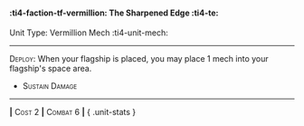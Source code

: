 #### :ti4-faction-tf-vermillion: **The Sharpened Edge** :ti4-te:

Unit Type: Vermillion Mech :ti4-unit-mech: 

---

<span style="font-variant:small-caps;">Deploy</span>: When your flagship is placed, you may place 1 mech into your flagship's space area.

* <span style="font-variant:small-caps;">Sustain Damage</span> 

---

__|__ <span style="font-variant:small-caps;">Cost 2</span> __|__ <span style="font-variant:small-caps;">Combat 6</span> __|__
{ .unit-stats }
